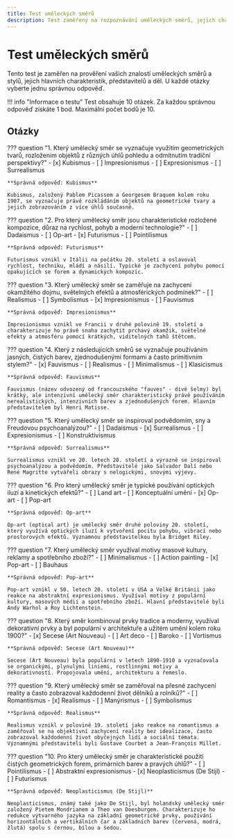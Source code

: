 ```yaml
---
title: Test uměleckých směrů
description: Test zaměřený na rozpoznávání uměleckých směrů, jejich charakteristik a klíčových představitelů
---
```


# Test uměleckých směrů

Tento test je zaměřen na prověření vašich znalostí uměleckých směrů a stylů, jejich hlavních charakteristik, představitelů a děl. U každé otázky vyberte jednu správnou odpověď.

!!! info "Informace o testu"
    Test obsahuje 10 otázek. Za každou správnou odpověď získáte 1 bod. Maximální počet bodů je 10.

## Otázky

??? question "1. Který umělecký směr se vyznačuje využitím geometrických tvarů, rozložením objektů z různých úhlů pohledu a odmítnutím tradiční perspektivy?"
    - [x] Kubismus
    - [ ] Impresionismus
    - [ ] Expresionismus
    - [ ] Surrealismus

    **Správná odpověď: Kubismus**

    Kubismus, založený Pablem Picassem a Georgesem Braquem kolem roku 1907, se vyznačuje právě rozkládáním objektů na geometrické tvary a jejich zobrazováním z více úhlů současně.

??? question "2. Pro který umělecký směr jsou charakteristické rozložené kompozice, důraz na rychlost, pohyb a moderní technologie?"
    - [ ] Dadaismus
    - [ ] Op-art
    - [x] Futurismus
    - [ ] Pointilismus

    **Správná odpověď: Futurismus**

    Futurismus vznikl v Itálii na počátku 20. století a oslavoval rychlost, techniku, mládí a násilí. Typické je zachycení pohybu pomocí opakujících se forem a dynamických kompozic.

??? question "3. Který umělecký směr se zaměřuje na zachycení okamžitého dojmu, světelných efektů a atmosférických podmínek?"
    - [ ] Realismus
    - [ ] Symbolismus
    - [x] Impresionismus
    - [ ] Fauvismus

    **Správná odpověď: Impresionismus**

    Impresionismus vznikl ve Francii v druhé polovině 19. století a charakterizuje ho právě snaha zachytit prchavý okamžik, světelné efekty a atmosféru pomocí krátkých, viditelných tahů štětcem.

??? question "4. Který z následujících směrů se vyznačuje používáním jasných, čistých barev, zjednodušenými formami a často primitivním stylem?"
    - [x] Fauvismus
    - [ ] Realismus
    - [ ] Minimalismus
    - [ ] Klasicismus

    **Správná odpověď: Fauvismus**

    Fauvismus (název odvozený od francouzského "fauves" - divé šelmy) byl krátký, ale intenzivní umělecký směr charakteristický právě používáním nerealistických, intenzivních barev a zjednodušených forem. Hlavním představitelem byl Henri Matisse.

??? question "5. Který umělecký směr se inspiroval podvědomím, sny a Freudovou psychoanalýzou?"
    - [ ] Dadaismus
    - [x] Surrealismus
    - [ ] Expresionismus
    - [ ] Konstruktivismus

    **Správná odpověď: Surrealismus**

    Surrealismus vznikl ve 20. letech 20. století a výrazně se inspiroval psychoanalýzou a podvědomím. Představitelé jako Salvador Dalí nebo René Magritte vytvářeli obrazy s nelogickými, snovými výjevy.

??? question "6. Pro který umělecký směr je typické používání optických iluzí a kinetických efektů?"
    - [ ] Land art
    - [ ] Konceptuální umění
    - [x] Op-art
    - [ ] Pop-art

    **Správná odpověď: Op-art**

    Op-art (optical art) je umělecký směr druhé poloviny 20. století, který využívá optických iluzí k vytvoření pocitu pohybu, vibrací nebo prostorových efektů. Významnou představitelkou byla Bridget Riley.

??? question "7. Který umělecký směr využíval motivy masové kultury, reklamy a spotřebního zboží?"
    - [ ] Minimalismus
    - [ ] Action painting
    - [x] Pop-art
    - [ ] Bauhaus

    **Správná odpověď: Pop-art**

    Pop-art vznikl v 50. letech 20. století v USA a Velké Británii jako reakce na abstraktní expresionismus. Využíval motivy z populární kultury, masových médií a spotřebního zboží. Hlavní představitelé byli Andy Warhol a Roy Lichtenstein.

??? question "8. Který směr kombinoval prvky tradice a moderny, využíval dekorativní prvky a byl populární v architektuře a užitém umění kolem roku 1900?"
    - [x] Secese (Art Nouveau)
    - [ ] Art deco
    - [ ] Baroko
    - [ ] Vortismus

    **Správná odpověď: Secese (Art Nouveau)**

    Secese (Art Nouveau) byla populární v letech 1890-1910 a vyznačovala se organickými, plynulými liniemi, rostlinnými motivy a dekorativností. Propojovala umění, architekturu a řemeslo.

??? question "9. Který umělecký směr se zaměřoval na přesné zachycení reality a často zobrazoval každodenní život dělníků a rolníků?"
    - [ ] Romantismus
    - [x] Realismus
    - [ ] Manýrismus
    - [ ] Symbolismus

    **Správná odpověď: Realismus**

    Realismus vznikl v polovině 19. století jako reakce na romantismus a zaměřoval se na objektivní zachycení reality bez idealizace, často zobrazoval každodenní život obyčejných lidí a sociální témata. Významnými představiteli byli Gustave Courbet a Jean-François Millet.

??? question "10. Pro který umělecký směr je charakteristické použití čistých geometrických forem, primárních barev a pravých úhlů?"
    - [ ] Pointilismus
    - [ ] Abstraktní expresionismus
    - [x] Neoplasticismus (De Stijl)
    - [ ] Futurismus

    **Správná odpověď: Neoplasticismus (De Stijl)**

    Neoplasticismus, známý také jako De Stijl, byl holandský umělecký směr založený Pietem Mondrianem a Theo van Doesburgem. Charakterizuje ho redukce výtvarného jazyka na základní geometrické prvky, používání horizontálních a vertikálních čar a základních barev (červená, modrá, žlutá) spolu s černou, bílou a šedou.
